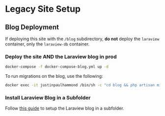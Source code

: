 # Legacy Site Setup

## Blog Deployment

If deploying this site with the `/blog` subdirectory, **do not** deploy the `laraview` container, only the `laraview-db` container.

### Deploy the site AND the Laraview blog in prod

```bash
docker-compose -f docker-compose-blog.yml up -d
```

To run migrations on the blog, use the following:

```bash
docker exec -it justinpaulhammond /bin/sh -c "cd blog && php artisan migrate"
```

### Install Laraview Blog in a Subfolder

Follow [this guide](https://serversforhackers.com/c/nginx-php-in-subdirectory) to setup the Laraview blog in a subfolder.
